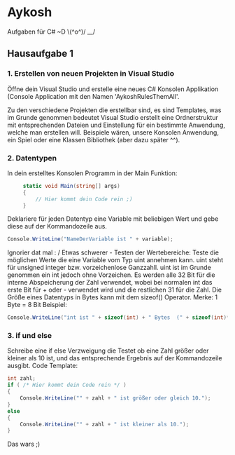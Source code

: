 # Aykosh

Aufgaben für C#  ~D \\(^o^)/ __/

## Hausaufgabe 1

### 1. Erstellen von neuen Projekten in Visual Studio
Öffne dein Visual Studio und erstelle eine neues C# Konsolen Applikation (Console Application mit den Namen 'AykoshRulesThemAll'.

Zu den verschiedene Projekten die erstellbar sind, es sind Templates, was im Grunde genommen bedeutet
Visual Studio erstellt eine Ordnerstruktur mit entsprechenden Dateien und Einstellung für ein bestimmte
Anwendung, welche man erstellen will. Beispiele wären, unsere Konsolen Anwendung, ein Spiel oder eine
Klassen Bibliothek (aber dazu später ^^).

### 2. Datentypen
In dein erstelltes Konsolen Programm in der Main Funktion:
```C#
	 static void Main(string[] args)
     {
     	 // Hier kommt dein Code rein ;)
     }
```
Deklariere für jeden Datentyp eine Variable mit beliebigen Wert und gebe diese auf der Kommandozeile aus.
```C#
Console.WriteLine("NameDerVariable ist " + variable);
```

Ignorier dat mal : /
Etwas schwerer - Testen der Wertebereiche:
Teste die möglichen Werte die eine Variable vom Typ uint annehmen kann.
uint steht für unsigned integer bzw. vorzeichenlose Ganzzahll.
uint ist im Grunde genommen ein int jedoch ohne Vorzeichen.
Es werden alle 32 Bit für die interne Abspeicherung der Zahl verwendet,
wobei bei normalen int das erste Bit für + oder - verwendet wird und die restlichen 31 für die Zahl.
Die Größe eines Datentyps in Bytes kann mit dem sizeof() Operator. Merke: 1 Byte = 8 Bit
Beispiel:
```C#
Console.WriteLine("int ist " + sizeof(int) + " Bytes  (" + sizeof(int)*8 + " Bit) groß.");
```

### 3. if und else
Schreibe eine if else Verzweigung die Testet ob eine Zahl größer oder kleiner als 10 ist,
und das entsprechende Ergebnis auf der Kommandozeile ausgibt.
Code Template:
```C#
int zahl;
if ( /* Hier kommt dein Code rein */ ) 
{
	Console.WriteLine("" + zahl + " ist größer oder gleich 10.");
}
else 
{
	Console.WriteLine("" + zahl + " ist kleiner als 10.");
}
```

Das wars ;)
